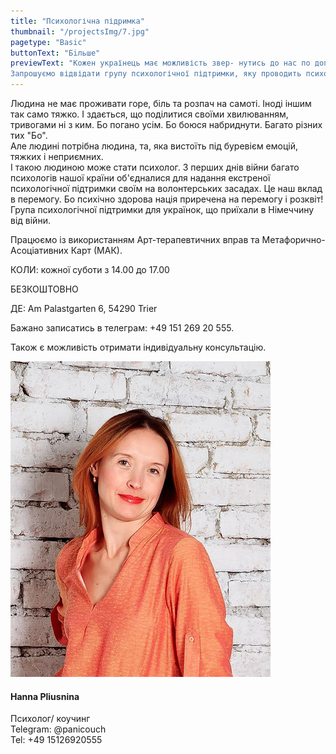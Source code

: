 ```yaml
---
title: "Психологічна підримка"
thumbnail: "/projectsImg/7.jpg"
pagetype: "Basic"
buttonText: "Бiльше"
previewText: "Кожен українець має можливість звер- нутись до нас по допомогу і обов'язково отримає її.  
Запрошуємо відвідати групу психологічної підтримки, яку проводить психолог, коуч Ганна Плюсніна."
---
```


<div class=' m-0 bg-fixed bg-cover'>
        <div class='grid lg:grid-cols-2 3xl:gap-12 lg:gap-12 gap-4 mx-auto my-8 container w-4/5 border-2 border-red-400 dark:border-red-600'>
        <div class='text-left flex flex-col justify-center pl-4 md:pl-6 w-11/12'>
        <p class='text-black dark:text-white py-4 text-base text-justify'>Людина не має проживати горе, біль та розпач на самоті. Іноді іншим так само тяжко. І здається, що поділитися своїми хвилюванням, тривогами ні з ким. Бо погано усім. Бо боюся набриднути. Багато різних тих "Бо".
        <br>
        Але людині потрібна людина, та, яка вистоїть під буревієм емоцій, тяжких і неприємних.
        <br>
        І такою людиною може стати психолог. З перших днів війни багато психологів нашої країни об'єдналися для надання екстреної психологічної підтримки своїм на волонтерських засадах. Це наш вклад в перемогу. Бо психічно здорова нація приречена на перемогу і розквіт!
        <br>
        Група психологічної підтримки для українок, що приїхали в Німеччину від війни.
        </p> 
        <p class='text-black dark:text-white pt-2 pb-6 text-base text-justify'>
        Працюємо із використанням Арт-терапевтичних вправ та Метафорично-Асоціативних Карт (МАК).
        </p>
          <p class='text-black dark:text-white py-2 text-base text-justify' >
          КОЛИ: кожної суботи з 14.00 до 17.00 </p>  
           <p class='text-black dark:text-white py-2 text-base text-justify'>
         БЕЗКОШТОВНО </p>
           <p class='text-black dark:text-white py-2 text-base text-justify'>
         ДЕ: 
         Am Palastgarten 6, 54290 Trier </p>
         <p class='text-black dark:text-white py-2 text-base text-justify'>
         Бажано записатись в телеграм: 
         +49 151 269 20 555.</p>
         <p class='text-black dark:text-white py-6 text-base text-justify'>
         Також є можливість отримати індивідуальну консультацію.</p>        
    </div>
       <div class='flex flex-col justify-center p-6 w-full'> 
       <div class='relative flex justify-center '>
        <img src='/aboutImg/ourTeam/e57edb_4265bc9abc744880b04928e9a47f5335_mv2.jpg'>
    </div>
     <div class='flex flex-col justify-center'>
        <h4 class='text-2xl p-2 flex justify-center'>Hanna Pliusnina</h4>
            <p class='px-2 pb-2 flex justify-center'>Психолог/ коучинг  <br>
            Telegram: @panicouch <br>
            Tel: +49 15126920555</p>
            </div>
     </div>  
     </div>
</div>
